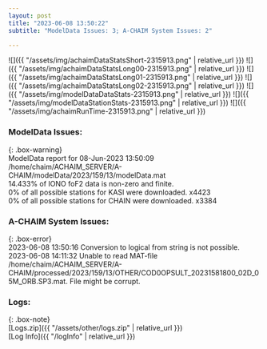 ```yaml
---
layout: post
title: "2023-06-08 13:50:22"
subtitle: "ModelData Issues: 3; A-CHAIM System Issues: 2"

---
```


![]({{ "/assets/img/achaimDataStatsShort-2315913.png" | relative_url }})
![]({{ "/assets/img/achaimDataStatsLong00-2315913.png" | relative_url }})
![]({{ "/assets/img/achaimDataStatsLong01-2315913.png" | relative_url }})
![]({{ "/assets/img/achaimDataStatsLong02-2315913.png" | relative_url }})
![]({{ "/assets/img/modelDataDataStats-2315913.png" | relative_url }})
![]({{ "/assets/img/modelDataStationStats-2315913.png" | relative_url }})
![]({{ "/assets/img/achaimRunTime-2315913.png" | relative_url }})


### ModelData Issues:  
  
{: .box-warning}  
 ModelData report for 08-Jun-2023 13:50:09   
 /home/chaim/ACHAIM_SERVER/A-CHAIM/modelData/2023/159/13/modelData.mat   
 14.433% of IONO foF2 data is non-zero and finite.   
 0% of all possible stations for KASI were downloaded. x4423   
 0% of all possible stations for CHAIN were downloaded. x3384   
  
### A-CHAIM System Issues:  
  
{: .box-error}  
2023-06-08 13:50:16 Conversion to logical from string is not possible.  
2023-06-08 14:11:32 Unable to read MAT-file /home/chaim/ACHAIM_SERVER/A-CHAIM/processed/2023/159/13/OTHER/COD0OPSULT_20231581800_02D_05M_ORB.SP3.mat. File might be corrupt.  

### Logs:  
  
{: .box-note}  
[Logs.zip]({{ "/assets/other/logs.zip" | relative_url }})  
[Log Info]({{ "/logInfo" | relative_url }})  
